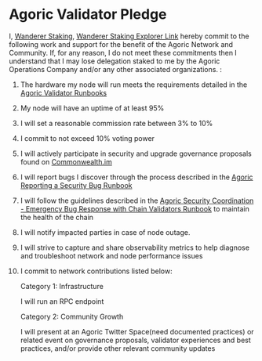 # Agoric Validator Pledge

I, [Wanderer Staking](https://gist.github.com/Wanderer-Cry/36ac394dbbb508cb26beddaa1267f650), 
[Wanderer Staking Explorer Link](https://main.explorer.agoric.net/validator/agoricvaloper1kxekyxvywtqexan9m9uju69ger67vefeeuhgrz) hereby commit to the following work and support for the benefit of the Agoric Network and Community. If, for any reason, I do not meet these commitments then I understand that I may lose delegation staked to me by the Agoric Operations Company and/or any other associated organizations. :

1. The hardware my node will run meets the requirements detailed in the [Agoric Validator Runbooks](https://github.com/Agoric/agoric-sdk/wiki/Runbook%...)

2. My node will have an uptime of at least 95%

3. I will set a reasonable commission rate between 3% to 10%

4. I commit to not exceed 10% voting power

5. I will actively participate in security and upgrade governance proposals found on [Commonwealth.im](https://commonwealth.im/agoric)

6. I will report bugs I discover through the process described in the [Agoric Reporting a Security Bug Runbook](https://github.com/Agoric/agoric-sdk/wiki/Runbook%...)

7. I will follow the guidelines described in the [Agoric Security Coordination - Emergency Bug Response with Chain Validators Runbook](https://github.com/Agoric/agoric-sdk/wiki/Runbook%...) to maintain the health of the chain

8. I will notify impacted parties in case of node outage.

9. I will strive to capture and share observability metrics to help diagnose and troubleshoot network and node performance issues

10. I commit to network contributions listed below:

    Category 1: Infrastructure

       I will run an RPC endpoint

    Category 2: Community Growth

       I will present at an Agoric Twitter Space(need documented practices) or related event on governance proposals, validator experiences and best practices, and/or provide other relevant community updates

